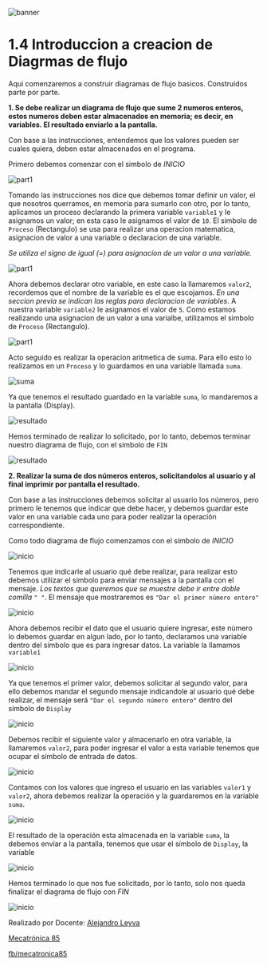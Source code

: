 ![banner](../logo/banner.png)

# 1.4 Introduccion a creacion de Diagrmas de flujo

Aqui comenzaremos a construir diagramas de flujo basicos. Construidos parte por parte.

**1. Se debe realizar un diagrama de flujo que sume 2 numeros enteros, estos numeros deben estar almacenados en memoria; es decir, en variables. El resultado enviarlo a la pantalla.**

Con base a las instrucciones, entendemos que los valores pueden ser cuales quiera, deben estar almacenados en el programa.

Primero debemos comenzar con el simbolo de *INICIO*

![part1](ejemplo1/e1_p0.png)

Tomando las instrucciones nos dice que debemos tomar definir un valor, el que nosotros querramos, en memoria para sumarlo con otro, por lo tanto, aplicamos un proceso declarando la primera variable `variable1` y le asignamos un valor; en esta caso le asignamos el valor de `10`. El simbolo de `Proceso` (Rectangulo) se usa para realizar una operacion matematica, asignacion de valor a una variable o declaracion de una variable.

*Se utiliza el signo de igual (=) para asignacion de un valor a una variable.*

![part1](ejemplo1/e1_p1.png)

Ahora debemos declarar otro variable, en este caso la llamaremos `valor2`, recordemos que el nombre de la variable es el que escojamos. *En una seccion previa se indican las reglas para declaracion de variables*.
A nuestra variable `variable2` le asignamos el valor de `5`. Como estamos realizando una asignacion de un valor a una varialbe, utilizamos el simbolo de `Proceso` (Rectangulo).

![part1](ejemplo1/e1_p2.png)

Acto seguido es realizar la operacion aritmetica de suma. Para ello esto lo realizamos en un `Proceso` y lo guardamos en una variable llamada `suma`.

![suma](./ejemplo1/e1_p3.png)

Ya que tenemos el resultado guardado en la variable `suma`, lo mandaremos a la pantalla (Display).

![resultado](./ejemplo1/e1_p4.png)

Hemos terminado de realizar lo solicitado, por lo tanto, debemos terminar nuestro diagrama de flujo, con el simbolo de `FIN`

![resultado](./ejemplo1/e1_p5.png)

**2. Realizar la suma de dos números enteros, solicitandolos al usuario y al final imprimir por pantalla el resultado.**

Con base a las instrucciones debemos solicitar al usuario los números, pero primero le tenemos que indicar que debe hacer, y debemos guardar este valor en una variable cada uno para poder realizar la operación correspondiente.

Como todo diagrama de flujo comenzamos con el símbolo de *INICIO*

![inicio](./ejemplo2/e1_p1.png)

Tenemos que indicarle al usuario qué debe realizar, para realizar esto debemos utilizar el simbolo para enviar mensajes a la pantalla con el mensaje. *Los textos que queremos que se muestre debe ir entre doble comilla `" "`*. El mensaje que mostraremos es `"Dar el primer número entero"`

![inicio](./ejemplo2/e1_p2.png)

Ahora debemos recibir el dato que el usuario quiere ingresar, este número lo debemos guardar en algun lado, por lo tanto, declaramos una variable dentro del símbolo que es para ingresar datos. La variable la llamamos `variable1`

![inicio](./ejemplo2/e1_p3.png)

Ya que tenemos el primer valor, debemos solicitar al segundo valor, para ello debemos mandar el segundo mensaje indicandole al usuario qué debe realizar, el mensaje será `"Dar el segundo número entero"` dentro del símbolo de `Display`

![inicio](./ejemplo2/e1_p4.png)

Debemos recibir el siguiente valor y almacenarlo en otra variable, la llamaremos `valor2`, para poder ingresar el valor a esta variable tenemos que ocupar el símbolo de entrada de datos.

![inicio](./ejemplo2/e1_p5.png)



Contamos con los valores que ingreso el usuario en las variables `valor1` y `valor2`, ahora debemos realizar la operación y la guardaremos en la variable `suma`.

![inicio](./ejemplo2/e1_p6.png)

El resultado de la operación esta almacenada en la variable `suma`, la debemos envíar a la pantalla, tenemos que usar el símbolo de `Display`, la variable

![inicio](./ejemplo2/e1_p7.png)

Hemos terminado lo que nos fue solicitado, por lo tanto, solo nos queda finalizar el diagrama de flujo con *FIN*

![inicio](./ejemplo2/e1_p8.png)

Realizado por Docente: [Alejandro Leyva](https://www.alejandro-leyva.com/)

[Mecatrónica 85](https://mecatronica85.com/)

[fb/mecatronica85](https://www.facebook.com/mecatronica85)
